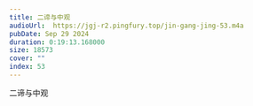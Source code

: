 ```yaml
---
title: 二谛与中观
audioUrl:  https://jgj-r2.pingfury.top/jin-gang-jing-53.m4a
pubDate: Sep 29 2024
duration: 0:19:13.168000
size: 18573
cover: ""
index: 53
---
```

二谛与中观